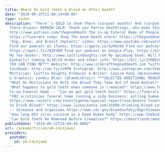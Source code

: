 ```yaml
---
title: Where Do Gold Teeth & Blood Go After Death?
date: "2019-09-25T21:00:14+08:00"
type: video
description: 'There''s GOLD in them there (corpse) mouths! And (corpse) blood in them
  there drains! REMAIN CALM. Thank you Patron deathlings, who make this all possible.
  http://www.patreon.com/thegooddeath The Co-op Funeral Home of People’s Memorial
  https://funerals.coop/ Shop The Good Death store! https://thegooddeathstore.com/?fbclid=IwAR3xXf4ZdwWFt_cCamcm8U-9sLQpSaXrdmSCDDiAS4iTzf8lvlTs4PHRYNI
  "Hip, Knee, and Breast Implants" video: https://www.youtube.com/watch?v=6w_Idqdeutg&t=57s
  Find our podcast on iTunes: https://apple.co/2yK6c6G Find our podcast on Spotify:
  https://spoti.fi/2QZEVEM Find our podcast on Google Play: https://bit.ly/2AdEvoj
  My two books!: http://www.caitlindoughty.com My upcoming book: Will My Cat Eat My
  Eyeballs? Coming 9/10/19 Order and other info: https://bit.ly/2YOD6z9 ***WHERE ELSE
  YOU CAN FIND ME*** Website: http://www.orderofthegooddeath.com Twitter: http://www.twitter.com/thegooddeath
  Facebook: http://ow.ly/Zz8PW Instagram: http://www.instagram.com/thegooddeath ***CREDITS***
  Mortician: Caitlin Doughty Producer & Writer: Louise Hung (@LouiseHung1) Editor
  & Graphics: Landis Blair (@landisblair) ***SELECTED ADDITIONAL READING/SOURCES***
  "What Do Morticians Do With the Blood They Take Out of Dead Bodies?" http://mentalfloss.com/article/548054/what-do-morticians-do-with-blood-from-dead-bodies
  "What happens to gold teeth when someone is cremated?" https://www.funerals360.com/blog/curated/what-happens-to-gold-teeth-when-someone-is-cremated/
  Co-op Funeral Home -- "Can we get gold teeth back?" https://funerals.coop/blog/so-what-happens-to-the-gold-teeth.html
  "FBI scrutinizes funeral home running a side business: selling human body parts"
  https://www.reuters.com/investigates/special-report/usa-bodies-funeral/ "Is It Safe
  to Drink Blood?" https://www.livescience.com/15899-drinking-blood-safe.html CDC
  -- diseases and organisms https://www.cdc.gov/bloodsafety/bbp/diseases-organisms.html
  "How long HIV virus survive in a Dead Human body" https://www.thebody.com/article/long-hiv-virus-survive-dead-human-body
  "Can Gold Teeth be Removed Before Cremation?" https://heartlandcremation.com/blog/can-gold-teeth-be-removed-before-cremation/'
publishdate: "2019-06-22T14:00:49.000Z"
url: /askamortician/eR-C4LXj4wU/
providers:
  youtube:
    id: eR-C4LXj4wU
---
```

